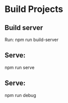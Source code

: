 # Build Projects #

## Build server ##
Run: npm run build-server

## Serve: ##
npm run serve

## Serve: ##
npm run debug